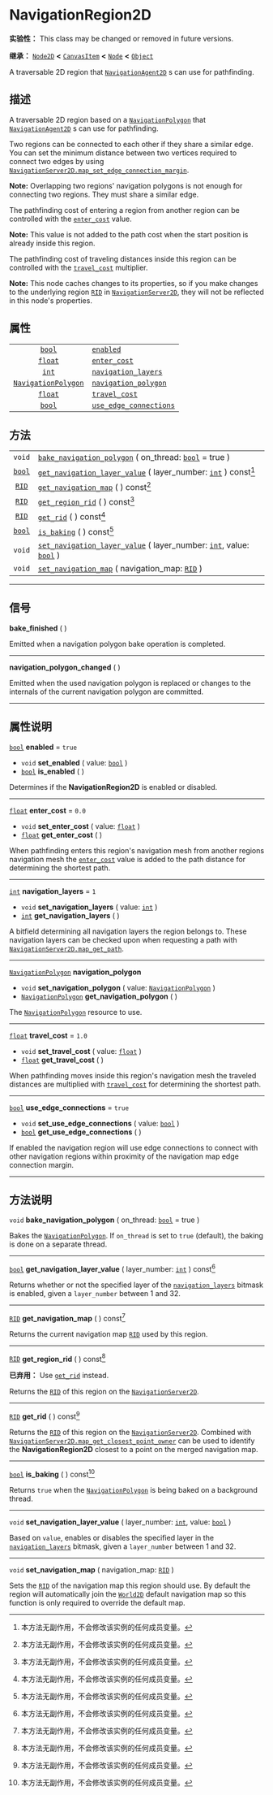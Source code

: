 <!-- ⚠ 请勿编辑本文件 ⚠ -->
<!-- 本文档使用脚本从 WeDot 引擎源码仓库生成。 -->
<!-- 生成脚本：https://github.com/WeDot-Engine/WeDot/tree/4.3/doc/tools/make_md.py； -->
<!-- 原文件：https://github.com/WeDot-Engine/WeDot/tree/4.3/doc/classes/NavigationRegion2D.xml。 -->

<div id="_class_navigationregion2d"></div>

# NavigationRegion2D

**实验性：** This class may be changed or removed in future versions.

**继承：** [`Node2D`](class_node2d.md) **<** [`CanvasItem`](class_canvasitem.md) **<** [`Node`](class_node.md) **<** [`Object`](class_object.md)

A traversable 2D region that [`NavigationAgent2D`](class_navigationagent2d.md) s can use for pathfinding.

## 描述

A traversable 2D region based on a [`NavigationPolygon`](class_navigationpolygon.md) that [`NavigationAgent2D`](class_navigationagent2d.md) s can use for pathfinding.

Two regions can be connected to each other if they share a similar edge. You can set the minimum distance between two vertices required to connect two edges by using [`NavigationServer2D.map_set_edge_connection_margin`](class_navigationserver2d.md#class_navigationserver2d_method_map_set_edge_connection_margin).

 **Note:** Overlapping two regions' navigation polygons is not enough for connecting two regions. They must share a similar edge.

The pathfinding cost of entering a region from another region can be controlled with the [`enter_cost`](class_navigationregion2d.md#class_navigationregion2d_property_enter_cost) value.

 **Note:** This value is not added to the path cost when the start position is already inside this region.

The pathfinding cost of traveling distances inside this region can be controlled with the [`travel_cost`](class_navigationregion2d.md#class_navigationregion2d_property_travel_cost) multiplier.

 **Note:** This node caches changes to its properties, so if you make changes to the underlying region [`RID`](class_rid.md) in [`NavigationServer2D`](class_navigationserver2d.md), they will not be reflected in this node's properties.

## 属性

|||
|:-:|:--|
| [`bool`](class_bool.md)                           | [`enabled`](class_navigationregion2d.md#class_navigationregion2d_property_enabled)                           | ``true`` |
| [`float`](class_float.md)                         | [`enter_cost`](class_navigationregion2d.md#class_navigationregion2d_property_enter_cost)                     | ``0.0``  |
| [`int`](class_int.md)                             | [`navigation_layers`](class_navigationregion2d.md#class_navigationregion2d_property_navigation_layers)       | ``1``    |
| [`NavigationPolygon`](class_navigationpolygon.md) | [`navigation_polygon`](class_navigationregion2d.md#class_navigationregion2d_property_navigation_polygon)     |          |
| [`float`](class_float.md)                         | [`travel_cost`](class_navigationregion2d.md#class_navigationregion2d_property_travel_cost)                   | ``1.0``  |
| [`bool`](class_bool.md)                           | [`use_edge_connections`](class_navigationregion2d.md#class_navigationregion2d_property_use_edge_connections) | ``true`` |

## 方法

|||
|:-:|:--|
| `void`                  | [`bake_navigation_polygon`](class_navigationregion2d.md#class_navigationregion2d_method_bake_navigation_polygon) ( on_thread: [`bool`](class_bool.md) = true )                                 |
| [`bool`](class_bool.md) | [`get_navigation_layer_value`](class_navigationregion2d.md#class_navigationregion2d_method_get_navigation_layer_value) ( layer_number: [`int`](class_int.md) ) const[^const]                   |
| [`RID`](class_rid.md)   | [`get_navigation_map`](class_navigationregion2d.md#class_navigationregion2d_method_get_navigation_map) ( ) const[^const]                                                                       |
| [`RID`](class_rid.md)   | [`get_region_rid`](class_navigationregion2d.md#class_navigationregion2d_method_get_region_rid) ( ) const[^const]                                                                               |
| [`RID`](class_rid.md)   | [`get_rid`](class_navigationregion2d.md#class_navigationregion2d_method_get_rid) ( ) const[^const]                                                                                             |
| [`bool`](class_bool.md) | [`is_baking`](class_navigationregion2d.md#class_navigationregion2d_method_is_baking) ( ) const[^const]                                                                                         |
| `void`                  | [`set_navigation_layer_value`](class_navigationregion2d.md#class_navigationregion2d_method_set_navigation_layer_value) ( layer_number: [`int`](class_int.md), value: [`bool`](class_bool.md) ) |
| `void`                  | [`set_navigation_map`](class_navigationregion2d.md#class_navigationregion2d_method_set_navigation_map) ( navigation_map: [`RID`](class_rid.md) )                                               |

<!-- rst-class:: classref-section-separator -->

---

## 信号

<div id="_class_class_navigationregion2d_signal_bake_finished"></div>

**bake_finished** ( ) <div id="class_navigationregion2d_signal_bake_finished"></div>

Emitted when a navigation polygon bake operation is completed.

<!-- rst-class:: classref-item-separator -->

---

<div id="_class_class_navigationregion2d_signal_navigation_polygon_changed"></div>

**navigation_polygon_changed** ( ) <div id="class_navigationregion2d_signal_navigation_polygon_changed"></div>

Emitted when the used navigation polygon is replaced or changes to the internals of the current navigation polygon are committed.

<!-- rst-class:: classref-section-separator -->

---

## 属性说明

<div id="_class_navigationregion2d_property_enabled"></div>

[`bool`](class_bool.md) **enabled** = ``true`` <div id="class_navigationregion2d_property_enabled"></div>

- `void` **set_enabled** ( value: [`bool`](class_bool.md) )
- [`bool`](class_bool.md) **is_enabled** ( )

Determines if the **NavigationRegion2D** is enabled or disabled.

<!-- rst-class:: classref-item-separator -->

---

<div id="_class_navigationregion2d_property_enter_cost"></div>

[`float`](class_float.md) **enter_cost** = ``0.0`` <div id="class_navigationregion2d_property_enter_cost"></div>

- `void` **set_enter_cost** ( value: [`float`](class_float.md) )
- [`float`](class_float.md) **get_enter_cost** ( )

When pathfinding enters this region's navigation mesh from another regions navigation mesh the [`enter_cost`](class_navigationregion2d.md#class_navigationregion2d_property_enter_cost) value is added to the path distance for determining the shortest path.

<!-- rst-class:: classref-item-separator -->

---

<div id="_class_navigationregion2d_property_navigation_layers"></div>

[`int`](class_int.md) **navigation_layers** = ``1`` <div id="class_navigationregion2d_property_navigation_layers"></div>

- `void` **set_navigation_layers** ( value: [`int`](class_int.md) )
- [`int`](class_int.md) **get_navigation_layers** ( )

A bitfield determining all navigation layers the region belongs to. These navigation layers can be checked upon when requesting a path with [`NavigationServer2D.map_get_path`](class_navigationserver2d.md#class_navigationserver2d_method_map_get_path).

<!-- rst-class:: classref-item-separator -->

---

<div id="_class_navigationregion2d_property_navigation_polygon"></div>

[`NavigationPolygon`](class_navigationpolygon.md) **navigation_polygon** <div id="class_navigationregion2d_property_navigation_polygon"></div>

- `void` **set_navigation_polygon** ( value: [`NavigationPolygon`](class_navigationpolygon.md) )
- [`NavigationPolygon`](class_navigationpolygon.md) **get_navigation_polygon** ( )

The [`NavigationPolygon`](class_navigationpolygon.md) resource to use.

<!-- rst-class:: classref-item-separator -->

---

<div id="_class_navigationregion2d_property_travel_cost"></div>

[`float`](class_float.md) **travel_cost** = ``1.0`` <div id="class_navigationregion2d_property_travel_cost"></div>

- `void` **set_travel_cost** ( value: [`float`](class_float.md) )
- [`float`](class_float.md) **get_travel_cost** ( )

When pathfinding moves inside this region's navigation mesh the traveled distances are multiplied with [`travel_cost`](class_navigationregion2d.md#class_navigationregion2d_property_travel_cost) for determining the shortest path.

<!-- rst-class:: classref-item-separator -->

---

<div id="_class_navigationregion2d_property_use_edge_connections"></div>

[`bool`](class_bool.md) **use_edge_connections** = ``true`` <div id="class_navigationregion2d_property_use_edge_connections"></div>

- `void` **set_use_edge_connections** ( value: [`bool`](class_bool.md) )
- [`bool`](class_bool.md) **get_use_edge_connections** ( )

If enabled the navigation region will use edge connections to connect with other navigation regions within proximity of the navigation map edge connection margin.

<!-- rst-class:: classref-section-separator -->

---

## 方法说明

<div id="_class_navigationregion2d_method_bake_navigation_polygon"></div>

`void` **bake_navigation_polygon** ( on_thread: [`bool`](class_bool.md) = true )<div id="class_navigationregion2d_method_bake_navigation_polygon"></div>

Bakes the [`NavigationPolygon`](class_navigationpolygon.md). If `on_thread` is set to `true` (default), the baking is done on a separate thread.

<!-- rst-class:: classref-item-separator -->

---

<div id="_class_navigationregion2d_method_get_navigation_layer_value"></div>

[`bool`](class_bool.md) **get_navigation_layer_value** ( layer_number: [`int`](class_int.md) ) const[^const]<div id="class_navigationregion2d_method_get_navigation_layer_value"></div>

Returns whether or not the specified layer of the [`navigation_layers`](class_navigationregion2d.md#class_navigationregion2d_property_navigation_layers) bitmask is enabled, given a `layer_number` between 1 and 32.

<!-- rst-class:: classref-item-separator -->

---

<div id="_class_navigationregion2d_method_get_navigation_map"></div>

[`RID`](class_rid.md) **get_navigation_map** ( ) const[^const]<div id="class_navigationregion2d_method_get_navigation_map"></div>

Returns the current navigation map [`RID`](class_rid.md) used by this region.

<!-- rst-class:: classref-item-separator -->

---

<div id="_class_navigationregion2d_method_get_region_rid"></div>

[`RID`](class_rid.md) **get_region_rid** ( ) const[^const]<div id="class_navigationregion2d_method_get_region_rid"></div>

**已弃用：** Use [`get_rid`](class_navigationregion2d.md#class_navigationregion2d_method_get_rid) instead.

Returns the [`RID`](class_rid.md) of this region on the [`NavigationServer2D`](class_navigationserver2d.md).

<!-- rst-class:: classref-item-separator -->

---

<div id="_class_navigationregion2d_method_get_rid"></div>

[`RID`](class_rid.md) **get_rid** ( ) const[^const]<div id="class_navigationregion2d_method_get_rid"></div>

Returns the [`RID`](class_rid.md) of this region on the [`NavigationServer2D`](class_navigationserver2d.md). Combined with [`NavigationServer2D.map_get_closest_point_owner`](class_navigationserver2d.md#class_navigationserver2d_method_map_get_closest_point_owner) can be used to identify the **NavigationRegion2D** closest to a point on the merged navigation map.

<!-- rst-class:: classref-item-separator -->

---

<div id="_class_navigationregion2d_method_is_baking"></div>

[`bool`](class_bool.md) **is_baking** ( ) const[^const]<div id="class_navigationregion2d_method_is_baking"></div>

Returns `true` when the [`NavigationPolygon`](class_navigationpolygon.md) is being baked on a background thread.

<!-- rst-class:: classref-item-separator -->

---

<div id="_class_navigationregion2d_method_set_navigation_layer_value"></div>

`void` **set_navigation_layer_value** ( layer_number: [`int`](class_int.md), value: [`bool`](class_bool.md) )<div id="class_navigationregion2d_method_set_navigation_layer_value"></div>

Based on `value`, enables or disables the specified layer in the [`navigation_layers`](class_navigationregion2d.md#class_navigationregion2d_property_navigation_layers) bitmask, given a `layer_number` between 1 and 32.

<!-- rst-class:: classref-item-separator -->

---

<div id="_class_navigationregion2d_method_set_navigation_map"></div>

`void` **set_navigation_map** ( navigation_map: [`RID`](class_rid.md) )<div id="class_navigationregion2d_method_set_navigation_map"></div>

Sets the [`RID`](class_rid.md) of the navigation map this region should use. By default the region will automatically join the [`World2D`](class_world2d.md) default navigation map so this function is only required to override the default map.

[^virtual]: 本方法通常需要用户覆盖才能生效。
[^const]: 本方法无副作用，不会修改该实例的任何成员变量。
[^vararg]: 本方法除了能接受在此处描述的参数外，还能够继续接受任意数量的参数。
[^constructor]: 本方法用于构造某个类型。
[^static]: 调用本方法无需实例，可直接使用类名进行调用。
[^operator]: 本方法描述的是使用本类型作为左操作数的有效运算符。
[^bitfield]: 这个值是由下列位标志构成位掩码的整数。
[^void]: 无返回值。
